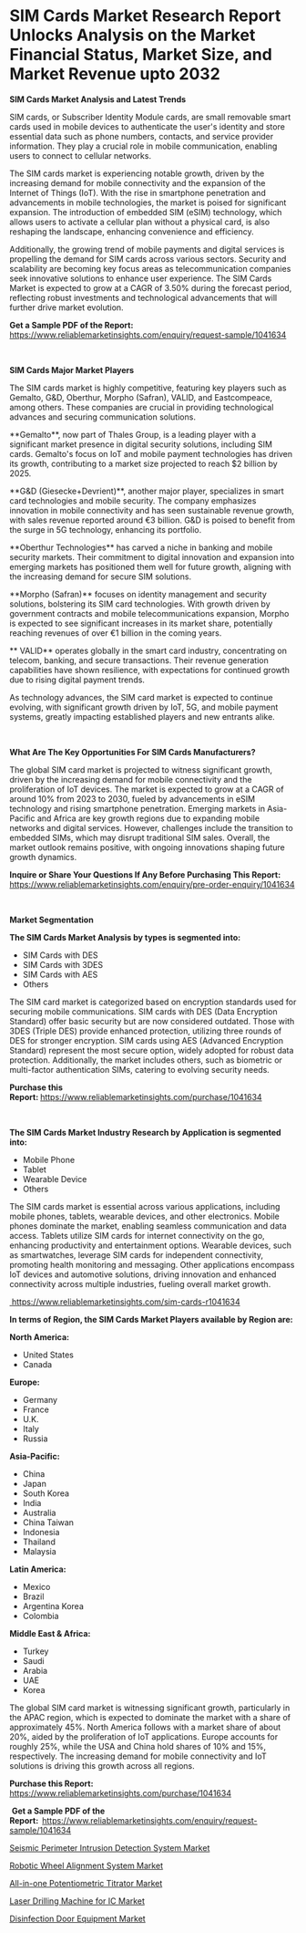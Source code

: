 <p><h1>SIM Cards Market Research Report Unlocks Analysis on the Market Financial Status, Market Size, and Market Revenue upto 2032</h1></p><p><strong>SIM Cards Market Analysis and Latest Trends</strong></p>
<p><p>SIM cards, or Subscriber Identity Module cards, are small removable smart cards used in mobile devices to authenticate the user's identity and store essential data such as phone numbers, contacts, and service provider information. They play a crucial role in mobile communication, enabling users to connect to cellular networks.</p><p>The SIM cards market is experiencing notable growth, driven by the increasing demand for mobile connectivity and the expansion of the Internet of Things (IoT). With the rise in smartphone penetration and advancements in mobile technologies, the market is poised for significant expansion. The introduction of embedded SIM (eSIM) technology, which allows users to activate a cellular plan without a physical card, is also reshaping the landscape, enhancing convenience and efficiency.</p><p>Additionally, the growing trend of mobile payments and digital services is propelling the demand for SIM cards across various sectors. Security and scalability are becoming key focus areas as telecommunication companies seek innovative solutions to enhance user experience. The SIM Cards Market is expected to grow at a CAGR of 3.50% during the forecast period, reflecting robust investments and technological advancements that will further drive market evolution.</p></p>
<p><strong>Get a Sample PDF of the Report:&nbsp;</strong> <a href="https://www.reliablemarketinsights.com/enquiry/request-sample/1041634?utm_campaign=2133&utm_medium=2&utm_source=Github&utm_content=ia&utm_term=28022025&utm_id=sim-cards">https://www.reliablemarketinsights.com/enquiry/request-sample/1041634</a></p>
<p>&nbsp;</p>
<p><strong>SIM Cards Major Market Players</strong></p>
<p><p>The SIM cards market is highly competitive, featuring key players such as Gemalto, G&D, Oberthur, Morpho (Safran), VALID, and Eastcompeace, among others. These companies are crucial in providing technological advances and securing communication solutions.</p><p>**Gemalto**, now part of Thales Group, is a leading player with a significant market presence in digital security solutions, including SIM cards. Gemalto's focus on IoT and mobile payment technologies has driven its growth, contributing to a market size projected to reach $2 billion by 2025.</p><p>**G&D (Giesecke+Devrient)**, another major player, specializes in smart card technologies and mobile security. The company emphasizes innovation in mobile connectivity and has seen sustainable revenue growth, with sales revenue reported around €3 billion. G&D is poised to benefit from the surge in 5G technology, enhancing its portfolio.</p><p>**Oberthur Technologies** has carved a niche in banking and mobile security markets. Their commitment to digital innovation and expansion into emerging markets has positioned them well for future growth, aligning with the increasing demand for secure SIM solutions. </p><p>**Morpho (Safran)** focuses on identity management and security solutions, bolstering its SIM card technologies. With growth driven by government contracts and mobile telecommunications expansion, Morpho is expected to see significant increases in its market share, potentially reaching revenues of over €1 billion in the coming years.</p><p>** VALID** operates globally in the smart card industry, concentrating on telecom, banking, and secure transactions. Their revenue generation capabilities have shown resilience, with expectations for continued growth due to rising digital payment trends.</p><p>As technology advances, the SIM card market is expected to continue evolving, with significant growth driven by IoT, 5G, and mobile payment systems, greatly impacting established players and new entrants alike.</p></p>
<p>&nbsp;</p>
<p><strong>What Are The Key Opportunities For SIM Cards Manufacturers?</strong></p>
<p><p>The global SIM card market is projected to witness significant growth, driven by the increasing demand for mobile connectivity and the proliferation of IoT devices. The market is expected to grow at a CAGR of around 10% from 2023 to 2030, fueled by advancements in eSIM technology and rising smartphone penetration. Emerging markets in Asia-Pacific and Africa are key growth regions due to expanding mobile networks and digital services. However, challenges include the transition to embedded SIMs, which may disrupt traditional SIM sales. Overall, the market outlook remains positive, with ongoing innovations shaping future growth dynamics.</p></p>
<p><strong>Inquire or Share Your Questions If Any Before Purchasing This Report:</strong> <a href="https://www.reliablemarketinsights.com/enquiry/pre-order-enquiry/1041634?utm_campaign=2133&utm_medium=2&utm_source=Github&utm_content=ia&utm_term=28022025&utm_id=sim-cards">https://www.reliablemarketinsights.com/enquiry/pre-order-enquiry/1041634</a></p>
<p>&nbsp;</p>
<p><strong>Market Segmentation</strong></p>
<p><strong>The SIM Cards Market Analysis by types is segmented into:</strong></p>
<p><ul><li>SIM Cards with DES</li><li>SIM Cards with 3DES</li><li>SIM Cards with AES</li><li>Others</li></ul></p>
<p><p>The SIM card market is categorized based on encryption standards used for securing mobile communications. SIM cards with DES (Data Encryption Standard) offer basic security but are now considered outdated. Those with 3DES (Triple DES) provide enhanced protection, utilizing three rounds of DES for stronger encryption. SIM cards using AES (Advanced Encryption Standard) represent the most secure option, widely adopted for robust data protection. Additionally, the market includes others, such as biometric or multi-factor authentication SIMs, catering to evolving security needs.</p></p>
<p><strong>Purchase this Report:&nbsp;</strong><a href="https://www.reliablemarketinsights.com/purchase/1041634?utm_campaign=2133&utm_medium=2&utm_source=Github&utm_content=ia&utm_term=28022025&utm_id=sim-cards">https://www.reliablemarketinsights.com/purchase/1041634</a></p>
<p>&nbsp;</p>
<p><strong>The SIM Cards Market Industry Research by Application is segmented into:</strong></p>
<p><ul><li>Mobile Phone</li><li>Tablet</li><li>Wearable Device</li><li>Others</li></ul></p>
<p><p>The SIM cards market is essential across various applications, including mobile phones, tablets, wearable devices, and other electronics. Mobile phones dominate the market, enabling seamless communication and data access. Tablets utilize SIM cards for internet connectivity on the go, enhancing productivity and entertainment options. Wearable devices, such as smartwatches, leverage SIM cards for independent connectivity, promoting health monitoring and messaging. Other applications encompass IoT devices and automotive solutions, driving innovation and enhanced connectivity across multiple industries, fueling overall market growth.</p></p>
<p><a href="https://www.reliablemarketinsights.com/sim-cards-r1041634?utm_campaign=2133&utm_medium=2&utm_source=Github&utm_content=ia&utm_term=28022025&utm_id=sim-cards">&nbsp;https://www.reliablemarketinsights.com/sim-cards-r1041634</a></p>
<p><strong>In terms of Region, the SIM Cards Market Players available by Region are:</strong></p>
<p>
    <p> <strong> North America: </strong>
        <ul>
            <li>United States</li>
            <li>Canada</li>
        </ul>
        </p> 
    <p> <strong> Europe: </strong>
        <ul>
            <li>Germany</li>
            <li>France</li>
            <li>U.K.</li>
            <li>Italy</li>
            <li>Russia</li>
        </ul>
        </p> 
    <p> <strong> Asia-Pacific: </strong>
        <ul>
            <li>China</li>
            <li>Japan</li>
            <li>South Korea</li>
            <li>India</li>
            <li>Australia</li>
            <li>China Taiwan</li>
            <li>Indonesia</li>
            <li>Thailand</li>
            <li>Malaysia</li>
        </ul>
        </p> 
    <p> <strong> Latin America: </strong>
        <ul>
            <li>Mexico</li>
            <li>Brazil</li>
            <li>Argentina Korea</li>
            <li>Colombia</li>
        </ul>
        </p> 
    <p> <strong> Middle East & Africa: </strong>
        <ul>
            <li>Turkey</li>
            <li>Saudi</li>
            <li>Arabia</li>
            <li>UAE</li>
            <li>Korea</li>
        </ul>
    </p>
    </p>
<p><p>The global SIM card market is witnessing significant growth, particularly in the APAC region, which is expected to dominate the market with a share of approximately 45%. North America follows with a market share of about 20%, aided by the proliferation of IoT applications. Europe accounts for roughly 25%, while the USA and China hold shares of 10% and 15%, respectively. The increasing demand for mobile connectivity and IoT solutions is driving this growth across all regions.</p></p>
<p><strong>Purchase this Report: </strong><a href="https://www.reliablemarketinsights.com/purchase/1041634?utm_campaign=2133&utm_medium=2&utm_source=Github&utm_content=ia&utm_term=28022025&utm_id=sim-cards">https://www.reliablemarketinsights.com/purchase/1041634</a></p>
<p>&nbsp;<strong>Get a Sample PDF of the Report:&nbsp;&nbsp;</strong><a href="https://www.reliablemarketinsights.com/enquiry/request-sample/1041634?utm_campaign=2133&utm_medium=2&utm_source=Github&utm_content=ia&utm_term=28022025&utm_id=sim-cards">https://www.reliablemarketinsights.com/enquiry/request-sample/1041634</a></p>
<p><strong></strong></p>
<p><p><a href="https://github.com/vimar16th/Market-Research-Report-List-7/blob/main/seismic-perimeter-intrusion-detection-system-market.md?utm_campaign=2133&utm_medium=2&utm_source=Github&utm_content=ia&utm_term=28022025&utm_id=sim-cards">Seismic Perimeter Intrusion Detection System Market</a></p><p><a href="https://github.com/norbupippi93/Market-Research-Report-List-1/blob/main/robotic-wheel-alignment-system-market.md?utm_campaign=2133&utm_medium=2&utm_source=Github&utm_content=ia&utm_term=28022025&utm_id=sim-cards">Robotic Wheel Alignment System Market</a></p><p><a href="https://github.com/reahmmunises/Market-Research-Report-List-1/blob/main/all-in-one-potentiometric-titrator-market.md?utm_campaign=2133&utm_medium=2&utm_source=Github&utm_content=ia&utm_term=28022025&utm_id=sim-cards">All-in-one Potentiometric Titrator Market</a></p><p><a href="https://github.com/moratronak3q/Market-Research-Report-List-1/blob/main/laser-drilling-machine-for-ic-market.md?utm_campaign=2133&utm_medium=2&utm_source=Github&utm_content=ia&utm_term=28022025&utm_id=sim-cards">Laser Drilling Machine for IC Market</a></p><p><a href="https://github.com/luckyshygirl/Market-Research-Report-List-7/blob/main/disinfection-door-equipment-market.md?utm_campaign=2133&utm_medium=2&utm_source=Github&utm_content=ia&utm_term=28022025&utm_id=sim-cards">Disinfection Door Equipment Market</a></p></p>